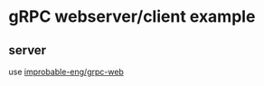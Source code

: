 # gRPC webserver/client example

## server

use [improbable-eng/grpc-web](https://github.com/improbable-eng/grpc-web/tree/master/go/grpcweb)
